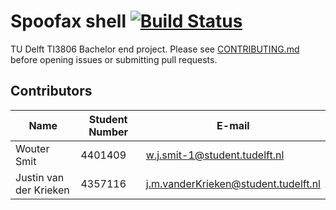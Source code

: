 # Spoofax shell [![Build Status](https://travis-ci.org/spoofax-shell-2017/spoofax-shell.svg?branch=master)](https://travis-ci.org/spoofax-shell-2017/spoofax-shell)

TU Delft TI3806 Bachelor end project. Please see [CONTRIBUTING.md](https://github.com/spoofax-shell/spoofax-shell/blob/master/CONTRIBUTING.md)
before opening issues or submitting pull requests.

## Contributors

| Name                   | Student Number | E-mail                              |
|------------------------|----------------|-------------------------------------|
| Wouter Smit            | 4401409        | w.j.smit-1@student.tudelft.nl       |
| Justin van der Krieken | 4357116        | j.m.vanderKrieken@student.tudelft.nl|
